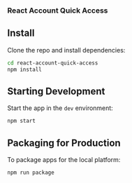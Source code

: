 ### React Account Quick Access



## Install

Clone the repo and install dependencies:

```bash
cd react-account-quick-access
npm install
```


## Starting Development

Start the app in the `dev` environment:

```bash
npm start
```

## Packaging for Production

To package apps for the local platform:

```bash
npm run package
```

